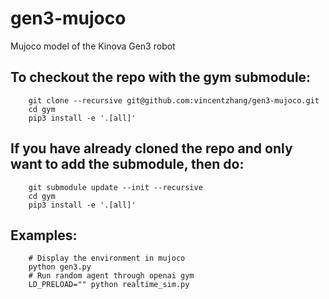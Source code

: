 # gen3-mujoco
Mujoco model of the Kinova Gen3 robot

## To checkout the repo with the gym submodule:
```
    git clone --recursive git@github.com:vincentzhang/gen3-mujoco.git
    cd gym
    pip3 install -e '.[all]'
```

## If you have already cloned the repo and only want to add the submodule, then do:
```
    git submodule update --init --recursive
    cd gym
    pip3 install -e '.[all]'
```

## Examples:
```
    # Display the environment in mujoco
    python gen3.py
    # Run random agent through openai gym
    LD_PRELOAD="" python realtime_sim.py
```
